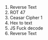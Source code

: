 1.  Reverse Text 
2.  ROT 47
3.  Ceasar Cipher 1
4.  Hex to text
5.  JS Fuck decode
6.  Reverse Text